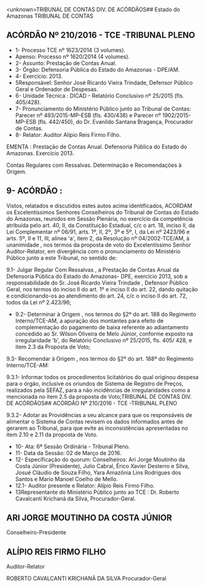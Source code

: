 &lt;unknown&gt;TRIBUNAL DE CONTAS DIV. DE ACÓRDÃOS## Estado do Amazonas TRIBUNAL DE CONTAS

## ACÓRDÃO Nº 210/2016 - TCE -TRIBUNAL PLENO

- 1- Processo TCE nº 1623/2014 (3 volumes).
- Apenso: Processo nº 1620/2014 (4 volumes).
- 2- Assunto: Prestação de Contas Anual.
- 3- Órgão: Defensoria Pública do Estado do Amazonas - DPE/AM.
- 4- Exercício: 2013.
- 5Responsável: Senhor  José  Ricardo  Vieira  Trindade,  Defensor  Público  Geral  e Ordenador de Despesas.
- 6- Unidade Técnica : DICAD - Relatório Conclusivo nº 25/2015 (fls. 405/428).
- 7-  Pronunciamento  do Ministério Público  junto  ao Tribunal  de Contas: Parecer  nº 493/2015-MP-ESB (fls. 430/438) e Parecer nº 1902/2015-MP-ESB (fls. 442/450), do Dr. Evanildo Santana Bragança, Procurador de Contas.
- 8- Relator: Auditor Alípio Reis Firmo Filho.

EMENTA :  Prestação de Contas Anual. Defensoria Pública do Estado do Amazonas. Exercício 2013.

Contas Regulares com Ressalvas. Determinação e Recomendações à Origem.

## 9- ACÓRDÃO :

Vistos, relatados e discutidos estes autos acima identificados, ACORDAM os Excelentíssimos Senhores Conselheiros do Tribunal de Contas do Estado do Amazonas, reunidos em Sessão Plenária, no exercício da competência atribuída pelo art. 40,  II, da Constituição Estadual, c/c o art. 18, inciso II, da Lei Complementar nº 06/91, arts. 1º, II, 2º, 3º e 5º,  I,  da  Lei  nº  2423/96 e arts. 5º,  II e 11,  III, alínea 'a',  item 2, da Resolução nº 04/2002-TCE/AM, à  unanimidade ,  nos  termos  da  proposta  de  voto  do  Excelentíssimo Senhor  Auditor-Relator, em  divergência com  o  pronunciamento  do  Ministério  Público junto a este Tribunal, no sentido de:

9.1-  Julgar  Regular  Com  Ressalvas , a  Prestação  de  Contas  Anual  da Defensoria Pública do Estado do Amazonas- DPE, exercício 2013, sob a responsabilidade do Sr. José Ricardo Vieira Trindade , Defensor Público Geral, nos termos do inciso II do art. 1º e inciso II do art. 22, dando quitação e condicionando-os ao atendimento do art. 24, c/c o inciso II do art. 72, todos da Lei nº 2.423/96;

- 9.2-  Determinar  à  Origem ,  nos  termos  do  §2º  do  art.  188  do  Regimento Interno/TCE-AM, a apuração dos montantes para efeito de complementação do pagamento de baixa referente ao adiantamento concedido ao Sr. Wilson Oliveira de Melo Júnior, conforme exposto na irregularidade 'b', do Relatório Conclusivo nº 25/2015, fls. 405/ 428, e item 2.3 da Proposta de Voto;

9.3- Recomendar à Origem ,  nos  termos do §2º do art. 188º do Regimento Interno/TCE-AM:

9.3.1-  Informar todos  os  procedimentos  licitatórios  do  qual  originou despesa para o órgão, inclusive os oriundos de Sistema de Registro de Preços, realizados pela SEFAZ, para a não incidências de irregularidades como a mencionada no item 2.5 da proposta de Voto;TRIBUNAL DE CONTAS DIV. DE ACÓRDÃOS## ACÓRDÃO Nº 210/2016 - TCE -TRIBUNAL PLENO

9.3.2- Adotar as Providências a seu alcance para que os responsáveis de  alimentar  o  Sistema  de  Contas  revisem  os  dados  informados  antes  de  gerarem  ao Tribunal, para que evite as inconsistências apresentadas no item 2.10 e 2.11 da proposta de Voto.

- 10- Ata: 6ª Sessão Ordinária - Tribunal Pleno.
- 11- Data da Sessão: 02 de Março de 2016.
- 12-  Especificação  do  quorum: Conselheiros:  Ari  Jorge  Moutinho  da  Costa  Júnior (Presidente), Julio Cabral, Érico Xavier Desterro e Silva, Josué Cláudio de Souza Filho, Yara Amazônia Lins Rodrigues dos Santos e Mario Manoel Coelho de Mello.
- 12.1- Auditor presente e Relator: Alípio Reis Firmo Filho.
- 13Representante  do  Ministério  Público  junto  ao  TCE : Dr.  Roberto  Cavalcanti Krichanã da Silva, Procurador-Geral.

## ARI JORGE MOUTINHO DA COSTA JÚNIOR

Conselheiro-Presidente

## ALÍPIO REIS FIRMO FILHO

Auditor-Relator

ROBERTO CAVALCANTI KRICHANÃ DA SILVA Procurador-Geral